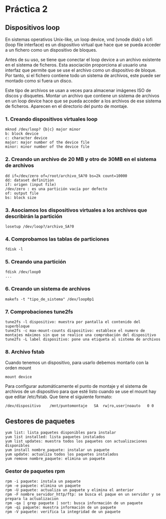 # Práctica 2

## Dispositivos loop

En sistemas operativos Unix-like, un loop device, vnd (vnode disk) o lofi (loop file interface) es un dispositivo virtual que hace que se pueda acceder a un fichero como un dispositivo de bloques.

Antes de su uso, se tiene que conectar el loop device a un archivo existente en el sistema de ficheros. Esta asociación proporciona al usuario una interfaz que permite que se use el archivo como un dispositivo de bloque. Por tanto, si el fichero contiene todo un sistema de archivos, este puede ser montado como si fuera un disco.

Este tipo de archivos se usan a veces para almacenar imágenes ISO de discos y disquetes. Montar un archivo que contiene un sistema de archivos en un loop device hace que se pueda acceder a los archivos de ese sistema de ficheros. Aparecen en el directorio del punto de montaje.

### 1. Creando dispositivos virtuales loop

    mknod /dev/loop? {b|c} major minor
    b: block device
    c: character device
    major: major number of the device file
    minor: minor number of the device file
  
### 2. Creando un archivo de 20 MB y otro de 30MB en el sistema de archivos

    dd if=/dev/zero of=/root/archivo_SA?0 bs=2k count=10000
    dd: dataset definition
    if: origen (input file)
    /dev/zero : es una partición vacía por defecto
    of: output file
    bs: block size

### 3. Asociamos los dispositivos virtuales a los archivos que describirán la partición

    losetup /dev/loop?/archivo_SA?0

### 4. Comprobamos las tablas de particiones

    fdisk -l 

### 5. Creando una partición

    fdisk /dev/loop0
    ...
 
### 6. Creando un sistema de archivos

    makefs -t "tipo_de_sistema" /dev/loop0p1
    
### 7. Comprobaciones tune2fs

    tune2fs -l dispositivo: muestra por pantalla el contenido del superbloque
    tune2fs -c max-mount-counts dispositivo: establece el numero de montajes máximos sin que se realice una comprobación del dispositivo
    tune2fs -L label dispositivo: pone una etiqueta al sistema de archivos
    
### 8. Archivo fstab

  Cuando tenemos un dispositivo, para usarlo debemos montarlo con la orden mount
    
    mount device
    
    
  Para configurar automáticamente el punto de montaje y el sistema de archivos de un dispositivo para que esté listo cuando se use el mount hay que editar 
  /etc/fstab. Que tiene el siguiente formato:
  
    /dev/dispositivo    /mnt/puntomontaje   SA  rw|ro,user|noauto   0 0
    
## Gestores de paquetes

    yum list: lista paquetes disponibles para instalar
    yum list installed: lista paquetes instalados
    yum list updates: muestra todos los paquetes con actualizaciones disponibles
    yum install nombre_paquete: instalar un paquete
    yum update: actualiza todos los paquetes instalados
    yum remove nombre_paquete: elimina un paquete
  
### Gestor de paquetes rpm  

    rpm -i paquete: instala un paquete
    rpm -e paquete: elimina un paquete
    rpm -U paquete: actualiza un paquete y elimina el anterior
    rpm -F nombre_servidor_http/ftp: se busca el paque en un servidor y se prepara la actualizacion
    rpm -qa | grep paquete | sort: busca información de un paquete
    rpm -qi paquete: muestra información de un paquete
    rpm -V paquete: verifica la integridad de un paquete
    
    
    
    
    
    
    
    
  
